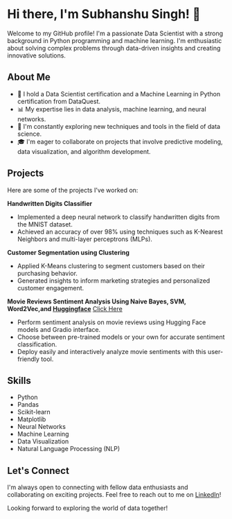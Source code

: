 # Hi there, I'm Subhanshu Singh! 👋

Welcome to my GitHub profile! I'm a passionate Data Scientist with a strong background in Python programming and machine learning. I'm enthusiastic about solving complex problems through data-driven insights and creating innovative solutions.

## About Me

- 🌱 I hold a Data Scientist certification and a Machine Learning in Python certification from DataQuest.
- 📊 My expertise lies in data analysis, machine learning, and neural networks.
- 🔬 I'm constantly exploring new techniques and tools in the field of data science.
- 🎓 I'm eager to collaborate on projects that involve predictive modeling, data visualization, and algorithm development.

## Projects

Here are some of the projects I've worked on:

**Handwritten Digits Classifier**
   - Implemented a deep neural network to classify handwritten digits from the MNIST dataset.
   - Achieved an accuracy of over 98% using techniques such as K-Nearest Neighbors and multi-layer perceptrons (MLPs).
 
**Customer Segmentation using Clustering**
   - Applied K-Means clustering to segment customers based on their purchasing behavior.
   - Generated insights to inform marketing strategies and personalized customer engagement.

**Movie Reviews Sentiment Analysis Using Naive Bayes, SVM, Word2Vec,and [Huggingface](https://huggingface.co/SamLowe/roberta-base-go_emotions)** [Click Here](https://github.com/subhanshusingh2023/data_science_projects/movie_sentiment_analysis)
   - Perform sentiment analysis on movie reviews using Hugging Face models and Gradio interface.
   - Choose between pre-trained models or your own for accurate sentiment classification.
   - Deploy easily and interactively analyze movie sentiments with this user-friendly tool.
     
## Skills

- Python
- Pandas
- Scikit-learn
- Matplotlib
- Neural Networks
- Machine Learning
- Data Visualization
- Natural Language Processing (NLP)

## Let's Connect

I'm always open to connecting with fellow data enthusiasts and collaborating on exciting projects. Feel free to reach out to me on [LinkedIn](https://www.linkedin.com/in/subhanshu-singh/)!

Looking forward to exploring the world of data together!

